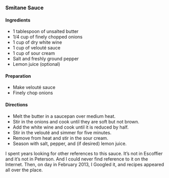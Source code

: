 
### Smitane Sauce  

#### Ingredients

* 1 tablespoon of unsalted butter
* 1/4 cup of finely chopped onions
* 1 cup of dry white wine
* 1 cup of velouté sauce
* 1 cup of sour cream
* Salt and freshly ground pepper
* Lemon juice (optional)

#### Preparation

* Make velouté sauce
* Finely chop onions

#### Directions

* Melt the butter in a saucepan over medium heat.  
* Stir in the onions and cook until they are soft but not brown.  
* Add the white wine and cook until it is reduced by half.  
* Stir in the velouté and simmer for five minutes.  
* Remove from heat and stir in the sour cream.  
* Season with salt, pepper, and (if desired) lemon juice.

I spent years looking for other references to this sauce. It’s not in Escoffier and it’s not in Peterson. And I could never find reference to it on the Internet. Then, on day in February 2013, I Googled it, and recipes appeared all over the place.

